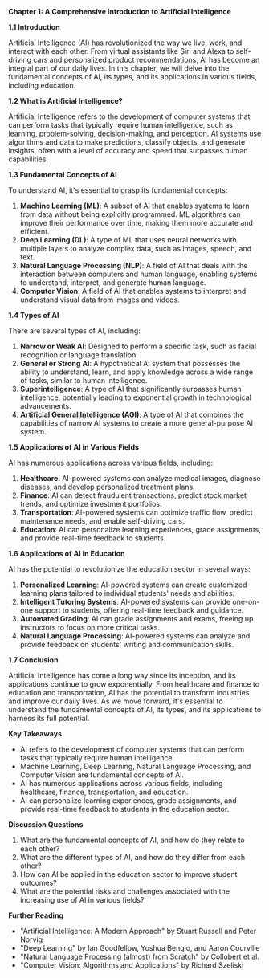 **Chapter 1: A Comprehensive Introduction to Artificial Intelligence**

**1.1 Introduction**

Artificial Intelligence (AI) has revolutionized the way we live, work, and interact with each other. From virtual assistants like Siri and Alexa to self-driving cars and personalized product recommendations, AI has become an integral part of our daily lives. In this chapter, we will delve into the fundamental concepts of AI, its types, and its applications in various fields, including education.

**1.2 What is Artificial Intelligence?**

Artificial Intelligence refers to the development of computer systems that can perform tasks that typically require human intelligence, such as learning, problem-solving, decision-making, and perception. AI systems use algorithms and data to make predictions, classify objects, and generate insights, often with a level of accuracy and speed that surpasses human capabilities.

**1.3 Fundamental Concepts of AI**

To understand AI, it's essential to grasp its fundamental concepts:

1. **Machine Learning (ML)**: A subset of AI that enables systems to learn from data without being explicitly programmed. ML algorithms can improve their performance over time, making them more accurate and efficient.
2. **Deep Learning (DL)**: A type of ML that uses neural networks with multiple layers to analyze complex data, such as images, speech, and text.
3. **Natural Language Processing (NLP)**: A field of AI that deals with the interaction between computers and human language, enabling systems to understand, interpret, and generate human language.
4. **Computer Vision**: A field of AI that enables systems to interpret and understand visual data from images and videos.

**1.4 Types of AI**

There are several types of AI, including:

1. **Narrow or Weak AI**: Designed to perform a specific task, such as facial recognition or language translation.
2. **General or Strong AI**: A hypothetical AI system that possesses the ability to understand, learn, and apply knowledge across a wide range of tasks, similar to human intelligence.
3. **Superintelligence**: A type of AI that significantly surpasses human intelligence, potentially leading to exponential growth in technological advancements.
4. **Artificial General Intelligence (AGI)**: A type of AI that combines the capabilities of narrow AI systems to create a more general-purpose AI system.

**1.5 Applications of AI in Various Fields**

AI has numerous applications across various fields, including:

1. **Healthcare**: AI-powered systems can analyze medical images, diagnose diseases, and develop personalized treatment plans.
2. **Finance**: AI can detect fraudulent transactions, predict stock market trends, and optimize investment portfolios.
3. **Transportation**: AI-powered systems can optimize traffic flow, predict maintenance needs, and enable self-driving cars.
4. **Education**: AI can personalize learning experiences, grade assignments, and provide real-time feedback to students.

**1.6 Applications of AI in Education**

AI has the potential to revolutionize the education sector in several ways:

1. **Personalized Learning**: AI-powered systems can create customized learning plans tailored to individual students' needs and abilities.
2. **Intelligent Tutoring Systems**: AI-powered systems can provide one-on-one support to students, offering real-time feedback and guidance.
3. **Automated Grading**: AI can grade assignments and exams, freeing up instructors to focus on more critical tasks.
4. **Natural Language Processing**: AI-powered systems can analyze and provide feedback on students' writing and communication skills.

**1.7 Conclusion**

Artificial Intelligence has come a long way since its inception, and its applications continue to grow exponentially. From healthcare and finance to education and transportation, AI has the potential to transform industries and improve our daily lives. As we move forward, it's essential to understand the fundamental concepts of AI, its types, and its applications to harness its full potential.

**Key Takeaways**

* AI refers to the development of computer systems that can perform tasks that typically require human intelligence.
* Machine Learning, Deep Learning, Natural Language Processing, and Computer Vision are fundamental concepts of AI.
* AI has numerous applications across various fields, including healthcare, finance, transportation, and education.
* AI can personalize learning experiences, grade assignments, and provide real-time feedback to students in the education sector.

**Discussion Questions**

1. What are the fundamental concepts of AI, and how do they relate to each other?
2. What are the different types of AI, and how do they differ from each other?
3. How can AI be applied in the education sector to improve student outcomes?
4. What are the potential risks and challenges associated with the increasing use of AI in various fields?

**Further Reading**

* "Artificial Intelligence: A Modern Approach" by Stuart Russell and Peter Norvig
* "Deep Learning" by Ian Goodfellow, Yoshua Bengio, and Aaron Courville
* "Natural Language Processing (almost) from Scratch" by Collobert et al.
* "Computer Vision: Algorithms and Applications" by Richard Szeliski